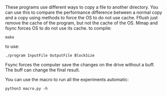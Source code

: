 These programs use different ways to copy a file to another directory. You can use this to compare the performance difference between a normal copy and a copy using methods to force the OS to do not use cache.
Fflush just remove the cache of the program, but not the cache of the OS.
Mmap and fsync forces OS to do not use its cache.
to compile:

    make

to use:

    ./program InputFile OutputFile BlockSize

Fsync forces the computer save the changes on the drive without a buff. The buff can change the final result.

You can use the macro to run all the experiments automatic:

    python3 macro.py -h



